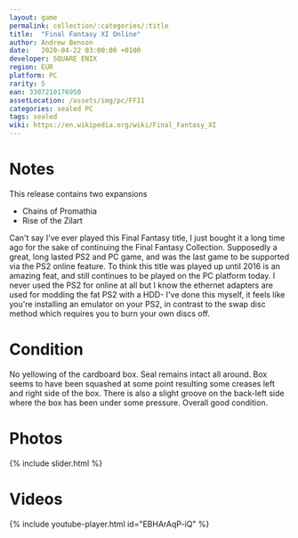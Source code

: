 ```yaml
---
layout: game
permalink: collection/:categories/:title
title:  "Final Fantasy XI Online"
author: Andrew Benson
date:   2020-04-22 03:00:00 +0100
developer: SQUARE ENIX
region: EUR
platform: PC
rarity: 5
ean: 3307210176950
assetLocation: /assets/img/pc/FF11
categories: sealed PC
tags: sealed
wiki: https://en.wikipedia.org/wiki/Final_Fantasy_XI
---
```


# Notes

This release contains two expansions 

- Chains of Promathia
- Rise of the Zilart

Can't say I've ever played this Final Fantasy title, I just bought it a long time ago for the sake of continuing the Final Fantasy Collection.
Supposedly a great, long lasted PS2 and PC game, and was the last game to be supported via the PS2 online feature. To think 
this title was played up until 2016 is an amazing feat, and still continues to be played on the PC platform today. I never used the PS2 for online at all but 
I know the ethernet adapters are used for modding the fat PS2 with a HDD- I've done this myself, it feels like you're installing an emulator on your PS2, in contrast to the swap disc method which requires you to burn your own discs off.  

# Condition

No yellowing of the cardboard box. Seal remains intact all around. Box seems to have been squashed at some point resulting some creases left and right side of the box. There is also a slight groove on the back-left side where the box has been under some pressure. Overall good condition.

# Photos

{% include slider.html %}

# Videos

{% include youtube-player.html id="EBHArAqP-iQ" %}
